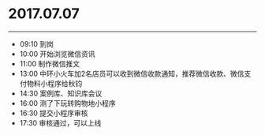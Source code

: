 # 2017.07.07

***

- 09:10  到岗
- 10:00  开始浏览微信资讯
- 11:00  制作微信推文
- 13:00 中环小火车加2名店员可以收到微信收款通知，推荐微信收款、微信支付物料小程序给秋钧
- 14:30 案例库、知识库会议
- 16:00 测了下玩转购物地小程序
- 16:30 提交小程序审核
- 17:30 审核通过，可以上线
  